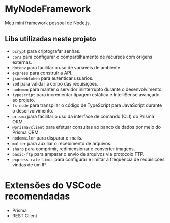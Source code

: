 # MyNodeFramework

Meu mini framework pessoal de Node.js.

## Libs utilizadas neste projeto

* `bcrypt` para criptografar senhas.
* `cors` para configurar o compartilhamento de recursos com origens externas.
* `dotenv` para facilitar o uso de variáveis de ambiente.
* `express` para construir a API.
* `jsonwebtoken` para autenticar usuários.
* `zod` para validar a corpo das requisições.
* `nodemon` para manter o servidor ininterrupto durante o desenvolvimento.
* `typescript` para incrementar tipagem estática e IntelliSense avançado ao projeto.
* `ts-node` para transpilar o código de TypeScript para JavaScript durante o desenvolvimento.
* `prisma` para facilitar o uso da interface de comando (CLI) do Prisma ORM.
* `@prisma/client` para efetuar consultas ao banco de dados por meio do Prisma ORM.
* `nodemailer` para disparar e-mails.
* `multer` para auxiliar o recebimento de arquivos.
* `sharp` para comprimir, redimensionar e converter imagens.
* `basic-ftp` para amparar o envio de arquivos via protocolo FTP.
* `express-rate-limit` para configurar e limitar a frequência de requisições vindas de um IP.

# Extensões do VSCode recomendadas

* Prisma
* REST Client
